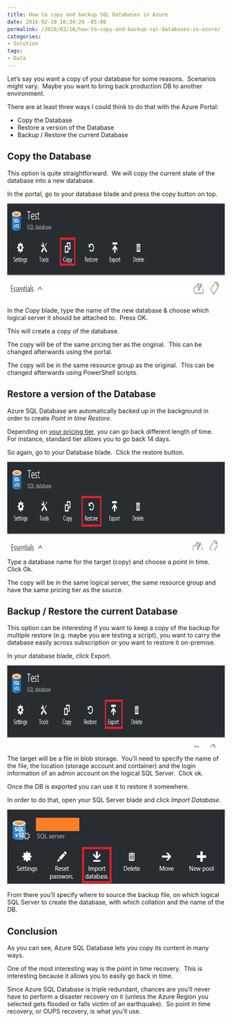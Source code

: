 ```yaml
---
title: How to copy and backup SQL Databases in Azure
date: 2016-02-10 16:34:29 -05:00
permalink: /2016/02/10/how-to-copy-and-backup-sql-databases-in-azure/
categories:
- Solution
tags:
- Data
---
```

Let’s say you want a copy of your database for some reasons.  Scenarios might vary.  Maybe you want to bring back production DB to another environment.

There are at least three ways I could think to do that with the Azure Portal:
<ul>
	<li>Copy the Database</li>
	<li>Restore a version of the Database</li>
	<li>Backup / Restore the current Database</li>
</ul>
<h2>Copy the Database</h2>
This option is quite straightforward.  We will copy the current state of the database into a new database.

In the portal, go to your database blade and press the copy button on top.

<a href="/assets/2016/2/how-to-copy-and-backup-sql-databases-in-azure/image5.png"><img style="background-image:none;padding-top:0;padding-left:0;display:inline;padding-right:0;border:0;" title="image" src="/assets/2016/2/how-to-copy-and-backup-sql-databases-in-azure/image_thumb5.png" alt="image" width="829" height="222" border="0" /></a>

In the <em>Copy</em> blade, type the name of the new database &amp; choose which logical server it should be attached to.  Press OK.

This will create a copy of the database.

The copy will be of the same pricing tier as the original.  This can be changed afterwards using the portal.

The copy will be in the same resource group as the original.  This can be changed afterwards using PowerShell scripts.
<h2>Restore a version of the Database</h2>
Azure SQL Database are automatically backed up in the background in order to create <em>Point in time Restore</em>.

Depending on <a href="https://azure.microsoft.com/en-us/documentation/articles/sql-database-business-continuity/" target="_blank">your pricing tier</a>, you can go back different length of time.  For instance, standard tier allows you to go back 14 days.

So again, go to your Database blade.  Click the restore button.

<a href="/assets/2016/2/how-to-copy-and-backup-sql-databases-in-azure/image6.png"><img style="background-image:none;padding-top:0;padding-left:0;display:inline;padding-right:0;border:0;" title="image" src="/assets/2016/2/how-to-copy-and-backup-sql-databases-in-azure/image_thumb6.png" alt="image" width="835" height="206" border="0" /></a>

Type a database name for the target (copy) and choose a point in time.  Click Ok.

The copy will be in the same logical server, the same resource group and have the same pricing tier as the source.
<h2>Backup / Restore the current Database</h2>
This option can be interesting if you want to keep a copy of the backup for multiple restore (e.g. maybe you are testing a script), you want to carry the database easily across subscription or you want to restore it on-premise.

In your database blade, click Export.

<a href="/assets/2016/2/how-to-copy-and-backup-sql-databases-in-azure/image7.png"><img style="background-image:none;padding-top:0;padding-left:0;display:inline;padding-right:0;border:0;" title="image" src="/assets/2016/2/how-to-copy-and-backup-sql-databases-in-azure/image_thumb7.png" alt="image" width="842" height="190" border="0" /></a>

The target will be a file in blob storage.  You’ll need to specify the name of the file, the location (storage account and container) and the login information of an admin account on the logical SQL Server.  Click ok.

Once the DB is exported you can use it to restore it somewhere.

In order to do that, open your SQL Server blade and click <em>Import Database</em>.

<a href="/assets/2016/2/how-to-copy-and-backup-sql-databases-in-azure/image8.png"><img style="background-image:none;padding-top:0;padding-left:0;display:inline;padding-right:0;border:0;" title="image" src="/assets/2016/2/how-to-copy-and-backup-sql-databases-in-azure/image_thumb8.png" alt="image" width="561" height="172" border="0" /></a>

From there you’ll specify where to source the backup file, on which logical SQL Server to create the database, with which collation and the name of the DB.
<h2>Conclusion</h2>
As you can see, Azure SQL Database lets you copy its content in many ways.

One of the most interesting way is the point in time recovery.  This is interesting because it allows you to easily go back in time.

Since Azure SQL Database is triple redundant, chances are you’ll never have to perform a disaster recovery on it (unless the Azure Region you selected gets flooded or falls victim of an earthquake).  So point in time recovery, or OUPS recovery, is what you’ll use.